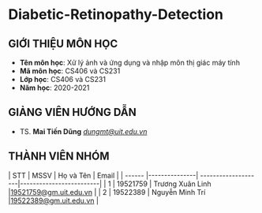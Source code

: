 # **Diabetic-Retinopathy-Detection**
## GIỚI THIỆU MÔN HỌC
<a name="gioithieumonhoc"></a>
* **Tên môn học**: Xử lý ảnh và ứng dụng và nhập môn thị giác máy tính
* **Mã môn học**: CS406 và CS231
* **Lớp học**: CS406 và CS231
* **Năm học**: 2020-2021

## GIẢNG VIÊN HƯỚNG DẪN
<a name="giangvien"></a>
* TS. **Mai Tiến Dũng** *dungmt@uit.edu.vn*

## THÀNH VIÊN NHÓM
<a name="thanhvien"></a>
| STT    | MSSV          | Họ và Tên           | Email                   |
| ------ |---------------| --------------------|-------------------------|
| 1      | 19521759      | Trương Xuân Linh    |19521759@gm.uit.edu.vn   |
| 2      | 19522389      | Nguyễn Minh Trí     |19522389@gm.uit.edu.vn   |

